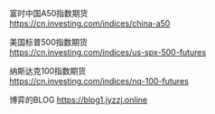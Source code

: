 
富时中国A50指数期货  
<https://cn.investing.com/indices/china-a50>  

美国标普500指数期货  
<https://cn.investing.com/indices/us-spx-500-futures>  

纳斯达克100指数期货  
<https://cn.investing.com/indices/nq-100-futures>  

博弈的BLOG
<https://blog1.jyzzj.online>